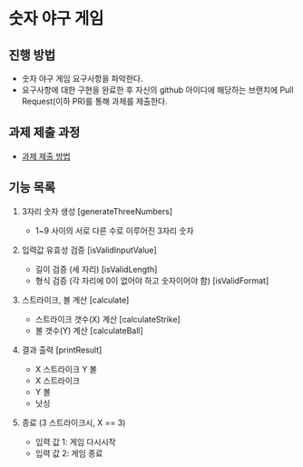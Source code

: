 # 숫자 야구 게임
## 진행 방법
* 숫자 야구 게임 요구사항을 파악한다.
* 요구사항에 대한 구현을 완료한 후 자신의 github 아이디에 해당하는 브랜치에 Pull Request(이하 PR)를 통해 과제를 제출한다.

## 과제 제출 과정
* [과제 제출 방법](https://github.com/next-step/nextstep-docs/tree/master/precourse)

## 기능 목록
1. 3자리 숫자 생성 [generateThreeNumbers]
   * 1~9 사이의 서로 다른 수로 이루어진 3자리 숫자

2. 입력값 유효성 검증 [isValidInputValue]
   * 길이 검증 (세 자리) [isValidLength]
   * 형식 검증 (각 자리에 0이 없어야 하고 숫자이어야 함) [isValidFormat]

3. 스트라이크, 볼 계산 [calculate]
   * 스트라이크 갯수(X) 계산 [calculateStrike]
   * 볼 갯수(Y) 계산 [calculateBall]
   
4. 결과 출력 [printResult]
   * X 스트라이크 Y 볼
   * X 스트라이크
   * Y 볼
   * 낫싱

5. 종료 (3 스트라이크시, X == 3)
   * 입력 값 1: 게임 다시시작
   * 입력 값 2: 게임 종료